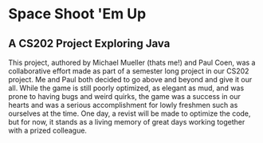 # Space Shoot 'Em Up
## A CS202 Project Exploring Java

This project, authored by Michael Mueller (thats me!) and Paul Coen, was a collaborative effort made as part of a semester long project in our CS202 project. Me and Paul both decided to go above and beyond and give it our all. While the game is still poorly optimized, as elegant as mud, and was prone to having bugs and weird quirks, the game was a success in our hearts and was a serious accomplishment for lowly freshmen such as ourselves at the time. One day, a revist will be made to optimize the code, but for now, it stands as a living memory of great days working together with a prized colleague.
